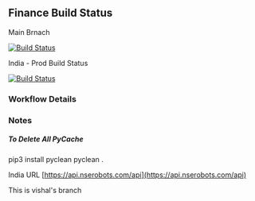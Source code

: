 
## Finance Build Status
Main Brnach

[![Build Status](https://dev.azure.com/algoautotrader/AlgoAutoTrader-Dev/_apis/build/status/Finance-%20Main?branchName=main)](https://dev.azure.com/algoautotrader/AlgoAutoTrader-Dev/_build/latest?definitionId=1&branchName=main)

India - Prod Build Status

[![Build Status](https://dev.azure.com/algoautotrader/AlgoAutoTrader-Dev/_apis/build/status/Finance-India-Prod?branchName=india-prod)](https://dev.azure.com/algoautotrader/AlgoAutoTrader-Dev/_build/latest?definitionId=2&branchName=india-prod)

### Workflow Details



### Notes
#####  To Delete All PyCache

pip3 install pyclean
pyclean .


India URL
[https://api.nserobots.com/api](https://api.nserobots.com/api)

This is vishal's branch

